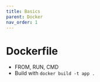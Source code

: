 ```yaml
---
title: Basics
parent: Docker
nav_order: 1
---
```


# Dockerfile

- FROM, RUN, CMD
- Build with `docker build -t app .`
